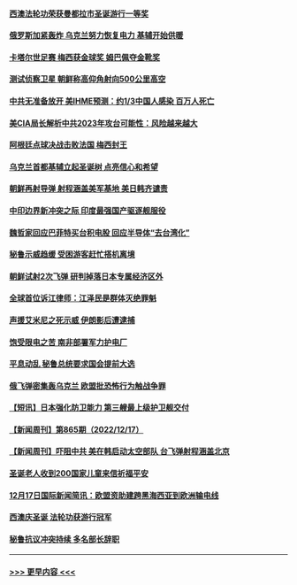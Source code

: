 #### [西澳法轮功荣获曼都拉市圣诞游行一等奖](../pages/prog202/a103601459.md?t=12191843) 
#### [俄罗斯加紧轰炸 乌克兰努力恢复电力 基辅开始供暖](../pages/prog202/a103601451.md?t=12191843) 
#### [卡塔尔世足赛 梅西获金球奖 姆巴佩夺金靴奖](../pages/prog202/a103601421.md?t=12191843) 
#### [测试侦察卫星 朝鲜称高仰角射向500公里高空](../pages/prog202/a103601409.md?t=12191843) 
#### [中共无准备放开 美IHME预测：约1/3中国人感染 百万人死亡](../pages/prog202/a103601251.md?t=12191843) 
#### [美CIA局长解析中共2023年攻台可能性：风险越来越大](../pages/prog202/a103601193.md?t=12191843) 
#### [阿根廷点球决战击败法国 梅西封王](../pages/prog202/a103601217.md?t=12191843) 
#### [乌克兰首都基辅立起圣诞树 点亮信心和希望](../pages/prog202/a103601117.md?t=12191843) 
#### [朝鲜再射导弹 射程涵盖美军基地 美日韩齐谴责](../pages/prog202/a103601114.md?t=12191843) 
#### [中印边界新冲突之际 印度最强国产驱逐舰服役](../pages/prog202/a103601111.md?t=12191843) 
#### [魏哲家回应巴菲特买台积电股 回应半导体“去台湾化”](../pages/prog202/a103601102.md?t=12191843) 
#### [秘鲁示威趋缓 受困游客赶忙搭机离境](../pages/prog202/a103601013.md?t=12191843) 
#### [朝鲜试射2次飞弹 研判掉落日本专属经济区外](../pages/prog202/a103600980.md?t=12191843) 
#### [全球首位诉江律师：江泽民是群体灭绝罪魁](../pages/prog202/a103600937.md?t=12191843) 
#### [声援艾米尼之死示威 伊朗影后遭逮捕](../pages/prog202/a103600929.md?t=12191843) 
#### [饱受限电之苦 南非部署军力护电厂](../pages/prog202/a103600923.md?t=12191843) 
#### [平息动乱 秘鲁总统要求国会提前大选](../pages/prog202/a103600913.md?t=12191843) 
#### [俄飞弹密集轰乌克兰 欧盟批恐怖行为触战争罪](../pages/prog202/a103600800.md?t=12191843) 
#### [【短讯】日本强化防卫能力 第三艘最上级护卫舰交付](../pages/prog202/a103600796.md?t=12191843) 
#### [【新闻周刊】第865期（2022/12/17）](../pages/prog202/a103600738.md?t=12191843) 
#### [【新闻周刊】吓阻中共 美在韩启动太空部队 台飞弹射程涵盖北京](../pages/prog202/a103600733.md?t=12191843) 
#### [圣诞老人收到200国家儿童来信祈福平安](../pages/prog202/a103600690.md?t=12191843) 
#### [12月17日国际新闻简讯：欧盟资助建跨黑海西亚到欧洲输电线](../pages/prog202/a103600694.md?t=12191843) 
#### [西澳庆圣诞 法轮功获游行冠军](../pages/prog202/a103600460.md?t=12191843) 
#### [秘鲁抗议冲突持续 多名部长辞职](../pages/prog202/a103600472.md?t=12191843) 

----
#### [ >>> 更早内容 <<< ](../indexes/prog202-earlier.md)
